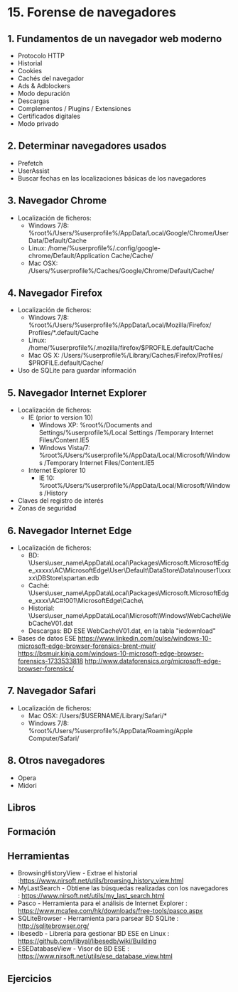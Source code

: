 # 15. Forense de navegadores

## 1. Fundamentos de un navegador web moderno
+ Protocolo HTTP
+ Historial
+ Cookies
+ Cachés del navegador
+ Ads & Adblockers
+ Modo depuración
+ Descargas
+ Complementos / Plugins / Extensiones
+ Certificados digitales
+ Modo privado

## 2. Determinar navegadores usados
+ Prefetch
+ UserAssist
+ Buscar fechas en las localizaciones básicas de los navegadores

## 3. Navegador Chrome
+ Localización de ficheros:
  + Windows 7/8: %root%/Users/%userprofile%/AppData/Local/Google/Chrome/User Data/Default/Cache
  + Linux: /home/%userprofile%/.config/google-chrome/Default/Application Cache/Cache/
  + Mac OSX: /Users/%userprofile%/Caches/Google/Chrome/Default/Cache/
        
## 4. Navegador Firefox
+ Localización de ficheros:
  + Windows 7/8: %root%/Users/%userprofile%/AppData/Local/Mozilla/Firefox/ Profiles/*.default/Cache
  + Linux: /home/%userprofile%/.mozilla/firefox/$PROFILE.default/Cache
  + Mac OS X: /Users/%userprofile%/Library/Caches/Firefox/Profiles/ $PROFILE.default/Cache/
+ Uso de SQLite para guardar información

## 5. Navegador Internet Explorer
+ Localización de ficheros: 
  + IE (prior to version 10)
    + Windows XP: %root%/Documents and Settings/%userprofile%/Local Settings /Temporary Internet Files/Content.IE5
    + Windows Vista/7: %root%/Users/%userprofile%/AppData/Local/Microsoft/Windows /Temporary Internet Files/Content.IE5
  + Internet Explorer 10
    + IE 10: %root%/Users/%userprofile%/AppData/Local/Microsoft/Windows /History
+ Claves del registro de interés
+ Zonas de seguridad

## 6. Navegador Internet Edge
+ Localización de ficheros: 
  + BD: \Users\user_name\AppData\Local\Packages\Microsoft.MicrosoftEdge_xxxxx\AC\MicrosoftEdge\User\Default\DataStore\Data\nouser1\xxxxx\DBStore\spartan.edb
  + Caché: \Users\user_name\AppData\Local\Packages\Microsoft.MicrosoftEdge_xxxx\AC\#!001\MicrosoftEdge\Cache\
  + Historial: \Users\user_name\AppData\Local\Microsoft\Windows\WebCache\WebCacheV01.dat 
  + Descargas: BD ESE WebCacheV01.dat, en la tabla "iedownload"
+ Bases de datos ESE
https://www.linkedin.com/pulse/windows-10-microsoft-edge-browser-forensics-brent-muir/
https://bsmuir.kinja.com/windows-10-microsoft-edge-browser-forensics-1733533818
http://www.dataforensics.org/microsoft-edge-browser-forensics/

## 7. Navegador Safari
+ Localización de ficheros: 
  + Mac OSX: /Users/$USERNAME/Library/Safari/*
  + Windows 7/8: %root%/Users/%userprofile%/AppData/Roaming/Apple Computer/Safari/
       
## 8. Otros navegadores
+ Opera
+ Midori
 

## Libros

## Formación

## Herramientas
+ BrowsingHistoryView - Extrae el historial :https://www.nirsoft.net/utils/browsing_history_view.html
+ MyLastSearch - Obtiene las búsquedas realizadas con los navegadores : https://www.nirsoft.net/utils/my_last_search.html
+ Pasco - Herramienta para el análisis de Internet Explorer : https://www.mcafee.com/hk/downloads/free-tools/pasco.aspx
+ SQLiteBrowser - Herramienta para parsear BD SQLite : http://sqlitebrowser.org/ 
+ libesedb - Librería para gestionar BD ESE en Linux : https://github.com/libyal/libesedb/wiki/Building
+ ESEDatabaseView - Visor de BD ESE : https://www.nirsoft.net/utils/ese_database_view.html

## Ejercicios
